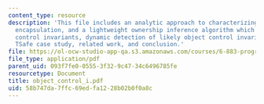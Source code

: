 ```yaml
---
content_type: resource
description: 'This file includes an analytic approach to characterizing sharing and
  encapsulation, and a lightweight ownership inference algorithm which explains object
  control invariants, dynamic detection of likely object control invariants, scalability:
  TSafe case study, related work, and conclusion.'
file: https://ol-ocw-studio-app-qa.s3.amazonaws.com/courses/6-883-program-analysis-fall-2005/58b747da7ffc69edfa1228b02b0f0a8c_object_control_i.pdf
file_type: application/pdf
parent_uid: 093f7fe0-0555-3f32-9c47-34c6496785fe
resourcetype: Document
title: object_control_i.pdf
uid: 58b747da-7ffc-69ed-fa12-28b02b0f0a8c
---
```

